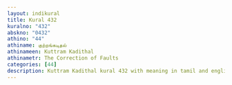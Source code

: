 ```yaml
---
layout: indikural
title: Kural 432
kuralno: "432"
abskno: "0432"
athino: "44"
athiname: குற்றங்கடிதல்
athinameen: Kuttram Kadithal
athinametr: The Correction of Faults
categories: [44]
description: Kuttram Kadithal kural 432 with meaning in tamil and english 
---
```


